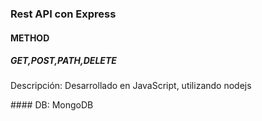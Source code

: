 ### Rest API con Express

#### METHOD

##### GET,POST,PATH,DELETE

<p>Descripción: Desarrollado en JavaScript, utilizando nodejs</p>
#### DB: MongoDB